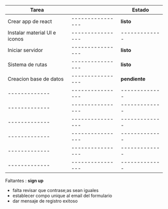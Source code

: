 |**Tarea**||**Estado**|
|-----------|----------------|-------------|
|Crear app de react|----------------|**listo**|
|Instalar material UI e iconos|----------------|-------------|
|Iniciar servidor |----------------|**listo**|
|Sistema de rutas|----------------|**listo**|
|Creacion base de datos|----------------|**pendiente**|
|-------------|----------------|-------------|
|-------------|----------------|-------------|
|-------------|----------------|-------------|
|-------------|----------------|-------------|
|-------------|----------------|-------------|
|-------------|----------------|-------------|


Faltantes : 
**sign up**
- falta revisar que contrase;as sean iguales 
- establecer compo unique al email del formulario 
- dar mensaje de registro exitoso 
